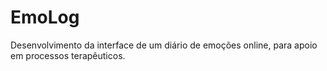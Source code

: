 # EmoLog
Desenvolvimento da interface de um diário de emoções online, para apoio em processos terapêuticos.
